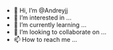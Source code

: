 - 👋 Hi, I’m @Andreyjj
- 👀 I’m interested in ...
- 🌱 I’m currently learning ...
- 💞️ I’m looking to collaborate on ...
- 📫 How to reach me ...

<!---
Andreyjj/Andreyjj is a ✨ special ✨ repository because its `README.md` (this file) appears on your GitHub profile.
You can click the Preview link to take a look at your changes.
--->
